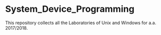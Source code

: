 # System_Device_Programming

This repository collects all the Laboratories of Unix and Windows for a.a. 2017/2018. 
